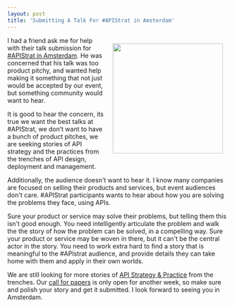 ```yaml
---
layout: post
title: 'Submitting A Talk For #APIStrat in Amsterdam'
---
```

<p><a href="http://www.apistrategyconference.com/2014Amsterdam/contact-call-for-papers.php" target="_blank"><img style="padding: 15px;" src="https://s3.amazonaws.com/kinlane-productions/events/api-strategy-practice-conference/apistrat-john-sheehan.jpg" alt="" width="250" align="right" /></a></p>
<p>I had a friend ask me for help with their talk submission for <a href="http://www.apistrategyconference.com/2014Amsterdam/index.php">#APIStrat in Amsterdam</a>. He was concerned that his talk was too product pitchy, and wanted help making it something that not just would be accepted by our event, but something community would want to hear.</p>
<p>It is good to hear the concern, its true we want the best talks at #APIStrat, we don&rsquo;t want to have a bunch of product pitches, we are seeking stories of API strategy and the practices from the trenches of API design, deployment and management.</p>
<p>Additionally, the audience doesn't want to hear it. I know many companies are focused on selling their products and services, but event audiences don't care. #APIStrat participants wants to hear about how you are solving the problems they face, using APIs.</p>
<p>Sure your product or service may solve their problems, but telling them this isn't good enough. You need intelligently articulate the problem and walk the the story of how the problem can be solved, in a compelling way. Sure your product or service may be woven in there, but it can't be the central actor in the story. You need to work extra hard to find a story that is meaningful to the #APIstrat audience, and provide details they can take home with them and apply in their own worlds.</p>
<p>We are still looking for more stories of <a href="http://www.apistrategyconference.com/2014Amsterdam/index.php">API Strategy &amp; Practice</a> from the trenches. Our <a href="http://www.apistrategyconference.com/2014Amsterdam/contact-call-for-papers.php">call for papers</a> is only open for another week, so make sure and polish your story and get it submitted. I look forward to seeing you in Amsterdam.</p>